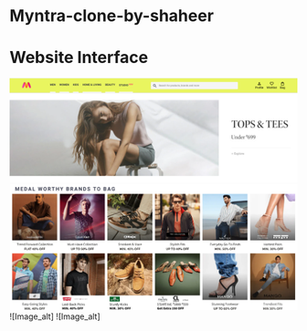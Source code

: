 # Myntra-clone-by-shaheer
# Website Interface 
![Image_alt](https://github.com/shaheer3646/Myntra-clone-by-shaheer/blob/a7d3c1e8590d8ac833ccac757c558e6cb07b4d47/images/Myntra%201.png)
![Image_alt](https://github.com/shaheer3646/Myntra-clone-by-shaheer/blob/5761eda8b096bba1c6e40bb9d4043c21f605abdc/images/myntra%202.png)
![Image_alt]
![Image_alt]

